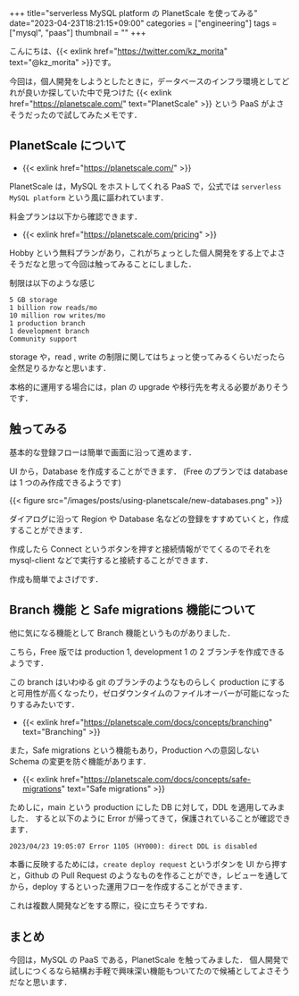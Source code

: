 +++
title="serverless MySQL platform の PlanetScale を使ってみる"
date="2023-04-23T18:21:15+09:00"
categories = ["engineering"]
tags = ["mysql", "paas"]
thumbnail = ""
+++

こんにちは、{{< exlink href="https://twitter.com/kz_morita" text="@kz_morita" >}}です。

今回は，個人開発をしようとしたときに，データベースのインフラ環境としてどれが良いか探していた中で見つけた {{< exlink href="https://planetscale.com/" text="PlanetScale" >}} という PaaS がよさそうだったので試してみたメモです．

## PlanetScale について

-   {{< exlink href="https://planetscale.com/" >}}

PlanetScale は，MySQL をホストしてくれる PaaS で，公式では `serverless MySQL platform` という風に謳われています．

料金プランは以下から確認できます．

-   {{< exlink href="https://planetscale.com/pricing" >}}

Hobby という無料プランがあり，これがちょっとした個人開発をする上でよさそうだなと思って今回は触ってみることにしました．

制限は以下のような感じ

```
5 GB storage
1 billion row reads/mo
10 million row writes/mo
1 production branch
1 development branch
Community support
```

storage や，read , write の制限に関してはちょっと使ってみるくらいだったら全然足りるかなと思います．

本格的に運用する場合には，plan の upgrade や移行先を考える必要がありそうです．

## 触ってみる

基本的な登録フローは簡単で画面に沿って進めます．

UI から，Database を作成することができます．
(Free のプランでは database は 1 つのみ作成できるようです)

{{< figure src="/images/posts/using-planetscale/new-databases.png" >}}

ダイアログに沿って Region や Database 名などの登録をすすめていくと，作成することができます．

作成したら Connect というボタンを押すと接続情報がでてくるのでそれを mysql-client などで実行すると接続することができます．

作成も簡単でよさげです．

## Branch 機能 と Safe migrations 機能について

他に気になる機能として Branch 機能というものがありました．

こちら，Free 版では production 1, development 1 の 2 ブランチを作成できるようです．

この branch はいわゆる git のブランチのようなものらしく production にすると可用性が高くなったり，ゼロダウンタイムのファイルオーバーが可能になったりするみたいです．

-   {{< exlink href="https://planetscale.com/docs/concepts/branching" text="Branching" >}}

また，Safe migrations という機能もあり，Production への意図しない Schema の変更を防ぐ機能があります．

-   {{< exlink href="https://planetscale.com/docs/concepts/safe-migrations" text="Safe migrations" >}}

ためしに，main という production にした DB に対して，DDL を適用してみました．
すると以下のように Error が帰ってきて，保護されていることが確認できます．

```
2023/04/23 19:05:07 Error 1105 (HY000): direct DDL is disabled
```

本番に反映するためには，`create deploy request` というボタンを UI から押すと，Github の Pull Request のようなものを作ることができ，レビューを通してから，deploy するといった運用フローを作成することができます．

これは複数人開発などをする際に，役に立ちそうですね．

## まとめ

今回は，MySQL の PaaS である，PlanetScale を触ってみました．
個人開発で試しにつくるなら結構お手軽で興味深い機能もついてたので候補としてよさそうだなと思います．
